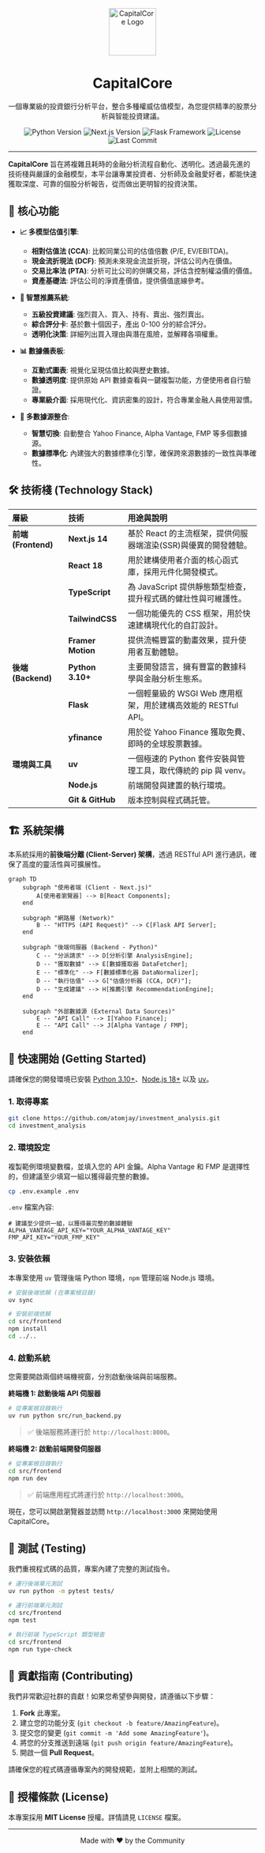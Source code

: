 
<div align="center">
  <img src="https://img.icons8.com/fluency/96/000000/bullish.png" alt="CapitalCore Logo" width="96" height="96">
  <h1 align="center">CapitalCore</h1>
  <p align="center">
    一個專業級的投資銀行分析平台，整合多種權威估值模型，為您提供精準的股票分析與智能投資建議。
  </p>

  <!-- Badges -->
  <p align="center">
    <img src="https://img.shields.io/badge/Python-3.10%2B-blue.svg" alt="Python Version">
    <img src="https://img.shields.io/badge/Framework-Next.js%2014-black.svg" alt="Next.js Version">
    <img src="https://img.shields.io/badge/Framework-Flask-green.svg" alt="Flask Framework">
    <img src="https://img.shields.io/badge/License-MIT-yellow.svg" alt="License">
    <img src="https://img.shields.io/github/last-commit/atomjay/investment_analysis.svg" alt="Last Commit">
  </p>
</div>

---

**CapitalCore** 旨在將複雜且耗時的金融分析流程自動化、透明化。透過最先進的技術棧與嚴謹的金融模型，本平台讓專業投資者、分析師及金融愛好者，都能快速獲取深度、可靠的個股分析報告，從而做出更明智的投資決策。

## 🌟 核心功能

- **📈 多模型估值引擎**: 
  - **相對估值法 (CCA)**: 比較同業公司的估值倍數 (P/E, EV/EBITDA)。
  - **現金流折現法 (DCF)**: 預測未來現金流並折現，評估公司內在價值。
  - **交易比率法 (PTA)**: 分析可比公司的併購交易，評估含控制權溢價的價值。
  - **資產基礎法**: 評估公司的淨資產價值，提供價值底線參考。

- **🤖 智慧推薦系統**:
  - **五級投資建議**: 強烈買入、買入、持有、賣出、強烈賣出。
  - **綜合評分卡**: 基於數十個因子，產出 0-100 分的綜合評分。
  - **透明化決策**: 詳細列出買入理由與潛在風險，並解釋各項權重。

- **📊 數據儀表板**:
  - **互動式圖表**: 視覺化呈現估值比較與歷史數據。
  - **數據透明度**: 提供原始 API 數據查看與一鍵複製功能，方便使用者自行驗證。
  - **專業級介面**: 採用現代化、資訊密集的設計，符合專業金融人員使用習慣。

- **🔌 多數據源整合**:
  - **智慧切換**: 自動整合 Yahoo Finance, Alpha Vantage, FMP 等多個數據源。
  - **數據標準化**: 內建強大的數據標準化引擎，確保跨來源數據的一致性與準確性。

## 🛠️ 技術棧 (Technology Stack)

| 層級 | 技術 | 用途與說明 |
| :--- | :--- | :--- |
| **前端 (Frontend)** | **Next.js 14** | 基於 React 的主流框架，提供伺服器端渲染(SSR)與優異的開發體驗。 |
| | **React 18** | 用於建構使用者介面的核心函式庫，採用元件化開發模式。 |
| | **TypeScript** | 為 JavaScript 提供靜態類型檢查，提升程式碼的健壯性與可維護性。 |
| | **TailwindCSS** | 一個功能優先的 CSS 框架，用於快速建構現代化的自訂設計。 |
| | **Framer Motion** | 提供流暢豐富的動畫效果，提升使用者互動體驗。 |
| **後端 (Backend)** | **Python 3.10+** | 主要開發語言，擁有豐富的數據科學與金融分析生態系。 |
| | **Flask** | 一個輕量級的 WSGI Web 應用框架，用於建構高效能的 RESTful API。 |
| | **yfinance** | 用於從 Yahoo Finance 獲取免費、即時的全球股票數據。 |
| **環境與工具** | **uv** | 一個極速的 Python 套件安裝與管理工具，取代傳統的 pip 與 venv。 |
| | **Node.js** | 前端開發與建置的執行環境。 |
| | **Git & GitHub** | 版本控制與程式碼託管。 |

## 🏗️ 系統架構

本系統採用的**前後端分離 (Client-Server) 架構**，透過 RESTful API 進行通訊，確保了高度的靈活性與可擴展性。

```mermaid
graph TD
    subgraph "使用者端 (Client - Next.js)"
        A[使用者瀏覽器] --> B[React Components];
    end

    subgraph "網路層 (Network)"
        B -- "HTTPS (API Request)" --> C[Flask API Server];
    end

    subgraph "後端伺服器 (Backend - Python)"
        C -- "分派請求" --> D[分析引擎 AnalysisEngine];
        D -- "獲取數據" --> E[數據獲取器 DataFetcher];
        E -- "標準化" --> F[數據標準化器 DataNormalizer];
        D -- "執行估值" --> G["估值分析器 (CCA, DCF)"];
        D -- "生成建議" --> H[推薦引擎 RecommendationEngine];
    end

    subgraph "外部數據源 (External Data Sources)"
        E -- "API Call" --> I[Yahoo Finance];
        E -- "API Call" --> J[Alpha Vantage / FMP];
    end
```

## 🚀 快速開始 (Getting Started)

請確保您的開發環境已安裝 [Python 3.10+](https://www.python.org/)、[Node.js 18+](https://nodejs.org/) 以及 [uv](https://github.com/astral-sh/uv)。

### 1. 取得專案

```bash
git clone https://github.com/atomjay/investment_analysis.git
cd investment_analysis
```

### 2. 環境設定

複製範例環境變數檔，並填入您的 API 金鑰。Alpha Vantage 和 FMP 是選擇性的，但建議至少填寫一組以獲得最完整的數據。

```bash
cp .env.example .env
```

`.env` 檔案內容:
```
# 建議至少提供一組，以獲得最完整的數據體驗
ALPHA_VANTAGE_API_KEY="YOUR_ALPHA_VANTAGE_KEY"
FMP_API_KEY="YOUR_FMP_KEY"
```

### 3. 安裝依賴

本專案使用 `uv` 管理後端 Python 環境，`npm` 管理前端 Node.js 環境。

```bash
# 安裝後端依賴 (在專案根目錄)
uv sync

# 安裝前端依賴
cd src/frontend
npm install
cd ../..
```

### 4. 啟動系統

您需要開啟兩個終端機視窗，分別啟動後端與前端服務。

**終端機 1: 啟動後端 API 伺服器**
```bash
# 從專案根目錄執行
uv run python src/run_backend.py
```
> ✅ 後端服務將運行於 `http://localhost:8000`。

**終端機 2: 啟動前端開發伺服器**
```bash
# 從專案根目錄執行
cd src/frontend
npm run dev
```
> ✅ 前端應用程式將運行於 `http://localhost:3000`。

現在，您可以開啟瀏覽器並訪問 `http://localhost:3000` 來開始使用 CapitalCore。

## 🧪 測試 (Testing)

我們重視程式碼的品質，專案內建了完整的測試指令。

```bash
# 運行後端單元測試
uv run python -m pytest tests/

# 運行前端單元測試
cd src/frontend
npm test

# 執行前端 TypeScript 類型檢查
cd src/frontend
npm run type-check
```

## 🤝 貢獻指南 (Contributing)

我們非常歡迎社群的貢獻！如果您希望參與開發，請遵循以下步驟：

1.  **Fork** 此專案。
2.  建立您的功能分支 (`git checkout -b feature/AmazingFeature`)。
3.  提交您的變更 (`git commit -m 'Add some AmazingFeature'`)。
4.  將您的分支推送到遠端 (`git push origin feature/AmazingFeature`)。
5.  開啟一個 **Pull Request**。

請確保您的程式碼遵循專案內的開發規範，並附上相關的測試。

## 📄 授權條款 (License)

本專案採用 **MIT License** 授權。詳情請見 `LICENSE` 檔案。

---

<div align="center">
  <p>Made with ❤️ by the Community</p>
</div>
